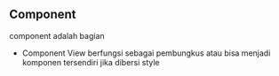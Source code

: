 ## Component
component adalah bagian

* Component View
berfungsi sebagai pembungkus atau bisa menjadi komponen tersendiri jika dibersi style
